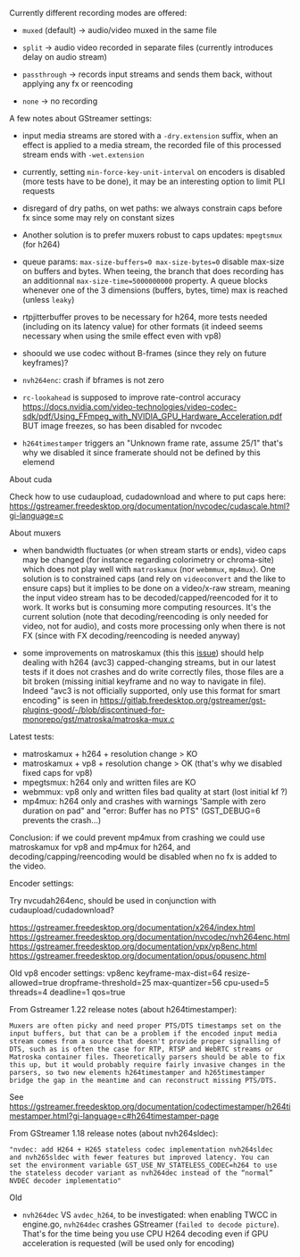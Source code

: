 Currently different recording modes are offered:

- `muxed` (default) -> audio/video muxed in the same file

- `split` -> audio video recorded in separate files (currently introduces delay on audio stream)

- `passthrough` -> records input streams and sends them back, without applying any fx or reencoding

- `none` -> no recording

A few notes about GStreamer settings:

- input media streams are stored with a `-dry.extension` suffix, when an effect is applied to a media stream, the recorded file of this processed stream ends with `-wet.extension`

- currently, setting `min-force-key-unit-interval` on encoders is disabled (more tests have to be done), it may be an interesting option to limit PLI requests

- disregard of dry paths, on wet paths: we always constrain caps before fx since some may rely on constant sizes

- Another solution is to prefer muxers robust to caps updates: `mpegtsmux` (for h264)

- queue params: `max-size-buffers=0 max-size-bytes=0` disable max-size on buffers and bytes. When teeing, the branch that does recording has an additionnal `max-size-time=5000000000` property. A queue blocks whenever one of the 3 dimensions (buffers, bytes, time) max is reached (unless `leaky`)

- rtpjitterbuffer proves to be necessary for h264, more tests needed (including on its latency value) for other formats (it indeed seems necessary when using the smile effect even with vp8)

- shoould we use codec without B-frames (since they rely on future keyframes)?

- `nvh264enc`: crash if bframes is not zero

- `rc-lookahead` is supposed to improve rate-control accuracy https://docs.nvidia.com/video-technologies/video-codec-sdk/pdf/Using_FFmpeg_with_NVIDIA_GPU_Hardware_Acceleration.pdf BUT image freezes, so has been disabled for nvcodec

- `h264timestamper` triggers an "Unknown frame rate, assume 25/1" that's why we disabled it since framerate should not be defined by this elemend

About cuda

Check how to use cudaupload, cudadownload and where to put caps here: https://gstreamer.freedesktop.org/documentation/nvcodec/cudascale.html?gi-language=c

About muxers

- when bandwidth fluctuates (or when stream starts or ends), video caps may be changed (for instance regarding colorimetry or chroma-site) which does not play well with `matroskamux` (nor `webmmux`, `mp4mux`). One solution is to constrained caps (and rely on `videoconvert` and the like to ensure caps) but it implies to be done on a video/x-raw stream, meaning the input video stream has to be decoded/capped/reencoded for it to work. It works but is consuming more computing resources. It's the current solution (note that decoding/reencoding is only needed for video, not for audio), and costs more processing only when there is not FX (since with FX decoding/reencoding is needed anyway)

- some improvements on matroskamux (this this [issue](https://gitlab.freedesktop.org/gstreamer/gstreamer/-/merge_requests/1657)) should help dealing with h264 (avc3) capped-changing streams, but in our latest tests if it does not crashes and do write correctly files, those files are a bit broken (missing initial keyframe and no way to navigate in file). Indeed "avc3 is not officially supported, only use this format for smart encoding" is seen in https://gitlab.freedesktop.org/gstreamer/gst-plugins-good/-/blob/discontinued-for-monorepo/gst/matroska/matroska-mux.c

Latest tests:

- matroskamux + h264 + resolution change > KO
- matroskamux + vp8 + resolution change > OK (that's why we disabled fixed caps for vp8)
- mpegtsmux: h264 only and written files are KO
- webmmux: vp8 only and written files bad quality at start (lost initial kf ?)
- mp4mux: h264 only and crashes with warnings 'Sample with zero duration on pad" and "error: Buffer has no PTS" (GST_DEBUG=6 prevents the crash...)

Conclusion: if we could prevent mp4mux from crashing we could use matroskamux for vp8 and mp4mux for h264, and decoding/capping/reencoding would be disabled when no fx is added to the video.

Encoder settings:

Try nvcudah264enc, should be used in conjunction with cudaupload/cudadownload?

https://gstreamer.freedesktop.org/documentation/x264/index.html
https://gstreamer.freedesktop.org/documentation/nvcodec/nvh264enc.html
https://gstreamer.freedesktop.org/documentation/vpx/vp8enc.html
https://gstreamer.freedesktop.org/documentation/opus/opusenc.html

Old vp8 encoder settings:
vp8enc keyframe-max-dist=64 resize-allowed=true dropframe-threshold=25 max-quantizer=56 cpu-used=5 threads=4 deadline=1 qos=true

From Gstreamer 1.22 release notes (about h264timestamper):

    Muxers are often picky and need proper PTS/DTS timestamps set on the input buffers, but that can be a problem if the encoded input media stream comes from a source that doesn't provide proper signalling of DTS, such as is often the case for RTP, RTSP and WebRTC streams or Matroska container files. Theoretically parsers should be able to fix this up, but it would probably require fairly invasive changes in the parsers, so two new elements h264timestamper and h265timestamper bridge the gap in the meantime and can reconstruct missing PTS/DTS.

See https://gstreamer.freedesktop.org/documentation/codectimestamper/h264timestamper.html?gi-language=c#h264timestamper-page

From GStreamer 1.18 release notes (about nvh264sldec):

    "nvdec: add H264 + H265 stateless codec implementation nvh264sldec
    and nvh265sldec with fewer features but improved latency. You can
    set the environment variable GST_USE_NV_STATELESS_CODEC=h264 to use
    the stateless decoder variant as nvh264dec instead of the “normal”
    NVDEC decoder implementatio"

Old

- `nvh264dec` VS `avdec_h264`, to be investigated: when enabling TWCC in engine.go, `nvh264dec` crashes GStreamer (`failed to decode picture`). That's for the time being you use CPU H264 decoding even if GPU acceleration is requested (will be used only for encoding)
